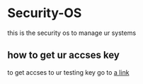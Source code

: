 # Security-OS
this is the security os to manage ur systems
## how to get ur accses key
to get accses to ur testing key go to [a link]([https://github.com/Madmaxvoltron/SecurityKEY])
